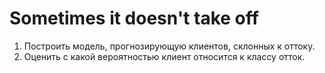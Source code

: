 # Sometimes it doesn't take off

1. Построить модель, прогнозирующую клиентов, склонных к оттоку.
2. Оценить с какой вероятностью клиент относится к классу отток.
